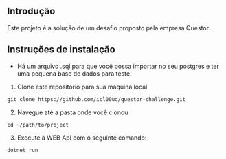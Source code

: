 ## Introdução

Este projeto é a solução de um desafio proposto pela empresa Questor.

## Instruções de instalação

- Há um arquivo .sql para que você possa importar no seu postgres e ter uma pequena base de dados para teste.

1. Clone este repositório para sua máquina local

```
git clone https://github.com/icl00ud/questor-challenge.git
```

2. Navegue até a pasta onde você clonou

```
cd ~/path/to/project
```

3. Execute a WEB Api com o seguinte comando:

```
dotnet run
```
